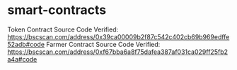 # smart-contracts
Token Contract Source Code Verified:
https://bscscan.com/address/0x39ca00009b2f87c542c402cb69b969edffe52adb#code
Farmer Contract Source Code Verified:
https://bscscan.com/address/0xf67bba6a8f75dafea387af031ca029ff25fb2a4a#code
